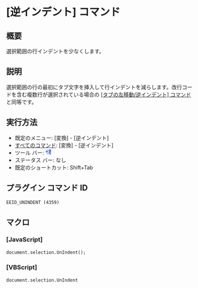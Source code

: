 # \[逆インデント\] コマンド

## 概要

選択範囲の行インデントを少なくします。

## 説明

選択範囲の行の最初にタブ文字を挿入して行インデントを減らします。改行コードを含む複数行が選択されている場合の [\[タブの左移動/逆インデント\] コマンド](../edit/shift_tab) と同等です。

## 実行方法

- 既定のメニュー: \[変換\] \- \[逆インデント\]
- [すべてのコマンド](../../glossary/allcommands): \[変換\] \- \[逆インデント\]
- ツール バー: ![](../../images/unindent.png)
- ステータス バー: なし
- 既定のショートカット: Shift+Tab

## プラグイン コマンド ID

```
EEID_UNINDENT (4359)
```

## マクロ

### \[JavaScript\]

```
document.selection.UnIndent();
```

### \[VBScript\]

```
document.selection.UnIndent
```
